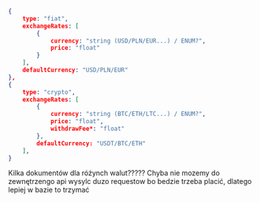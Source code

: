 ```json
{
	type: "fiat",
	exchangeRates: [
		{
			currency: "string (USD/PLN/EUR...) / ENUM?",
			price: "float"
		}
	],
	defaultCurrency: "USD/PLN/EUR"
},
{
	type: "crypto",
	exchangeRates: [
		{
			currency: "string (BTC/ETH/LTC...) / ENUM?",
			price: "float",
			withdrawFee*: "float"
		},
		defaultCurrency: "USDT/BTC/ETH"
	],
}
```

Kilka dokumentów dla różynch walut????? Chyba nie mozemy do zewnętrzengo api wysylc duzo requestow bo bedzie trzeba placić, dlatego lepiej w bazie to trzymać